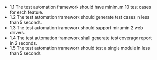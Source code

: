 - 1.1 The test automation framework should have minimum 10 test cases for each feature.
- 1.2 The test automation framework should generate test cases in less than 5 seconds.
- 1.3 The test automation framework should support minumin 2 web drivers.
- 1.4 The test automation framework shall generate test coverage report in 2 seconds.
- 1.5 The test automation framework should test a single module in less than 5 seconds

